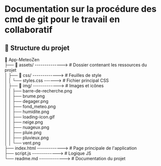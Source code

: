 # Documentation sur la procédure des cmd de git pour le travail en collaboratif

## 📁 Structure du projet

📁 App-MeteoZen  
├── 📂 assets/ --------------> # Dossier contenant les ressources du projet  
│   ├── 📂 css/ -------------> # Feuilles de style  
│   │   └── styles.css ------> # Fichier principal CSS  
│   ├── 📂 img/ -------------> # Images et icônes  
│   │   ├── barre-de-recherche.png  
│   │   ├── brume.png  
│   │   ├── degager.png  
│   │   ├── fond_meteo.png  
│   │   ├── humidite.png  
│   │   ├── loading-icon.gif  
│   │   ├── neige.png  
│   │   ├── nuageux.png  
│   │   ├── pluie.png  
│   │   ├── pluvieux.png  
│   │   └── vent.png  
├── index.html ------------->  # Page principale de l'application  
├── script.js ------------->   # Logique JS  
└── readme.md ------------->   # Documentation du projet  

